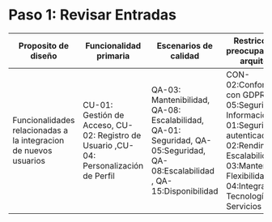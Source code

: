 # Paso 1: Revisar Entradas
| Proposito de diseño| Funcionalidad primaria | Escenarios de calidad | Restricciones y preocupaciones de arquitectura|
|---|---|---|--|
Funcionalidades relacionadas a la integracion de nuevos usuarios| CU-01: Gestión de Acceso, CU-02: Registro de Usuario	,CU-04: Personalización de Perfil| QA-03: Mantenibilidad, QA-08: Escalabilidad, QA-01: Seguridad, QA-05:Seguridad, QA-08:Escalabilidad	, QA-15:Disponibilidad| CON-02:Conformidad con GDPR	,CON-05:Seguridad de la Información	,CRN-01:Seguridad y autenticación,CRN-02:Rendimiento y Escalabilidad,CRN-03:Mantenibilidad y Flexibilidad ,CRN-04:Integración de Tecnologías y Servicios 